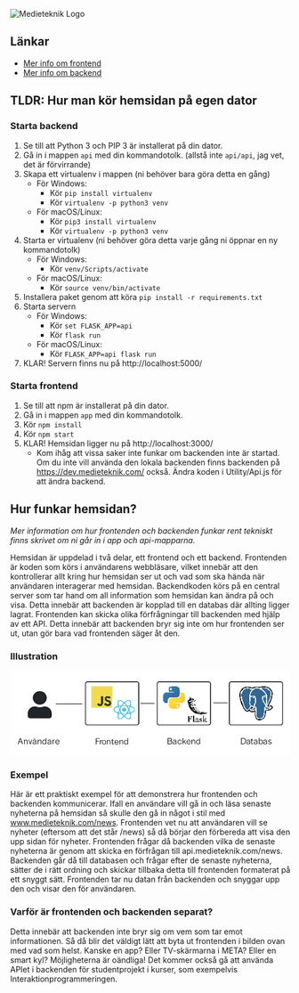![Medieteknik Logo](docs/images/medieteknik-logo.png)

## Länkar
* [Mer info om frontend](app/README.md)
* [Mer info om backend](api/README.md)

## TLDR: Hur man kör hemsidan på egen dator
### Starta backend
1. Se till att Python 3 och PIP 3 är installerat på din dator.
2. Gå in i mappen `api` med din kommandotolk. (allstå inte `api/api`, jag vet, det är förvirrande)
3. Skapa ett virtualenv i mappen (ni behöver bara göra detta en gång)
    * För Windows:
        * Kör `pip install virtualenv`
        * Kör `virtualenv -p python3 venv`
    * För macOS/Linux:
        * Kör `pip3 install virtualenv`
        * Kör `virtualenv -p python3 venv`
4. Starta er virtualenv (ni behöver göra detta varje gång ni öppnar en ny kommandotolk)
    * För Windows:
        * Kör `venv/Scripts/activate`
    * För macOS/Linux:
        * Kör `source venv/bin/activate`
4. Installera paket genom att köra `pip install -r requirements.txt`
5. Starta servern
    * För Windows:
        * Kör `set FLASK_APP=api`
        * Kör `flask run`
    * För macOS/Linux:
        * Kör `FLASK_APP=api flask run`
6. KLAR! Servern finns nu på http://localhost:5000/


### Starta frontend
1. Se till att npm är installerat på din dator.
2. Gå in i mappen `app` med din kommandotolk.
3. Kör `npm install`
4. Kör `npm start`
5. KLAR! Hemsidan ligger nu på http://localhost:3000/
    * Kom ihåg att vissa saker inte funkar om backenden inte är startad. Om du inte vill använda den lokala backenden finns backenden på https://dev.medieteknik.com/ också. Ändra koden i Utility/Api.js för att ändra backend.

## Hur funkar hemsidan?
*Mer information om hur frontenden och backenden funkar rent tekniskt finns skrivet om ni går in i app och api-mapparna.*

Hemsidan är uppdelad i två delar, ett frontend och ett backend. Frontenden är koden som körs i användarens webbläsare, vilket innebär att den kontrollerar allt kring hur hemsidan ser ut och vad som ska hända när användaren interagerar med hemsidan. Backendkoden körs på en central server som tar hand om all information som hemsidan kan ändra på och visa. Detta innebär att backenden är kopplad till en databas där allting ligger lagrat. Frontenden kan skicka olika förfrågningar till backenden med hjälp av ett API. Detta innebär att backenden bryr sig inte om hur frontenden ser ut, utan gör bara vad frontenden säger åt den.

### Illustration
![Exempel på frontend och backend](/docs/images/frontendbackend.png)

### Exempel
Här är ett praktiskt exempel för att demonstrera hur frontenden och backenden kommunicerar. Ifall en användare vill gå in och läsa senaste nyheterna på hemsidan så skulle den gå in något i stil med www.medieteknik.com/news. Frontenden vet nu att användaren vill se nyheter (eftersom att det står /news) så då börjar den förbereda att visa den upp sidan för nyheter. Frontenden frågar då backenden vilka de senaste nyheterna är genom att skicka en förfrågan till api.medieteknik.com/news. Backenden går då till databasen och frågar efter de senaste nyheterna, sätter de i rätt ordning och skickar tillbaka detta till frontenden formaterat på ett snyggt sätt. Frontenden tar nu datan från backenden och snyggar upp den och visar den för användaren.

### Varför är frontenden och backenden separat?
Detta innebär att backenden inte bryr sig om vem som tar emot informationen. Så då blir det väldigt lätt att byta ut frontenden i bilden ovan med vad som helst. Kanske en app? Eller TV-skärmarna i META? Eller en smart kyl? Möjligheterna är oändliga! Det kommer också gå att använda APIet i backenden för studentprojekt i kurser, som exempelvis Interaktionprogrammeringen.